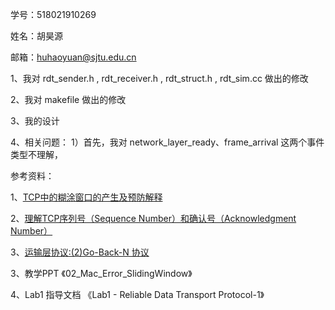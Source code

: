 学号：518021910269

姓名：胡昊源

邮箱：huhaoyuan@sjtu.edu.cn









1、我对  rdt_sender.h , rdt_receiver.h , rdt_struct.h , rdt_sim.cc 做出的修改



2、我对 makefile 做出的修改



3、我的设计

4、相关问题：
    1）首先，我对 network_layer_ready、frame_arrival 这两个事件类型不理解，











参考资料：

1、[TCP中的糊涂窗口的产生及预防解释](https://www.cnblogs.com/YukiJohnson/articles/2754630.html)

2、[理解TCP序列号（Sequence Number）和确认号（Acknowledgment Number）](https://blog.csdn.net/a19881029/article/details/38091243)

3、[运输层协议:(2)Go-Back-N 协议](https://blog.csdn.net/lpprince/article/details/17470583)

3、教学PPT 《02_Mac_Error_SlidingWindow》

4、Lab1 指导文档 《Lab1 - Reliable Data Transport Protocol-1》

